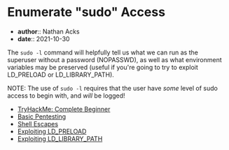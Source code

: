 # Enumerate "sudo" Access

* **author**:: Nathan Acks
* **date**:: 2021-10-30

The `sudo -l` command will helpfully tell us what we can run as the superuser without a password (NOPASSWD), as well as what environment variables may be preserved (useful if you're going to try to exploit LD_PRELOAD or LD_LIBRARY_PATH).

NOTE: The use of `sudo -l` requires that the user have *some* level of sudo access to begin with, and *will* be logged!

* [TryHackMe: Complete Beginner](tryhackme-complete-beginner.md)
* [Basic Pentesting](tryhackme-basic-pentesting.md)
* [Shell Escapes](shell-escapes.md)
* [Exploiting LD_PRELOAD](exploiting-ld-preload.md)
* [Exploiting LD_LIBRARY_PATH](exploiting-ld-library-path.md)
